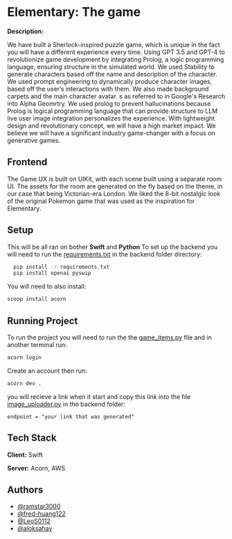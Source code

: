 
# Elementary: The game

**Description:** 

We have built a Sherlock-inspired puzzle game, which is unique in the fact you will have a different experience every time. Using GPT 3.5 and GPT-4 to revolutionize game development by integrating Prolog, a logic programming language, ensuring structure in the simulated world. We used Stability to generate characters based off the name and description of the character. We used prompt engineering to dynamically produce character images, based off the user’s interactions with them. We also made background carpets and the main character avatar. s as referred to in Google's Research into Alpha Geomrtry. We used prolog to prevent hallucinations because Prolog is logical programming language that can provide structure to LLM live user image integration personalizes the experience. With lightweight design and revolutionary concept, we will have a high market impact. We believe we will have a significant industry game-changer with a focus on generative games.

## Frontend

The Game UX is built on UIKit, with each scene built using a separate room UI. The assets for the room are generated on the fly based on the theme, in our case that being Victorian-era London. We liked the 8-bit nostalgic look of the original Pokemon game that was used as the inspiration for Elementary.

## Setup
This will be all ran on bother **Swift** and **Python**
To set up the backend you will need to run the [requirements.txt](/backend/requirements.txt) in the backend folder directory:

```bash
  pip install -r requirements.txt
  pip install openai pyswip
```

You will need to also install:

```bash
scoop install acorn
```

## Running Project

To run the project you will need to run the the [game_items.py](/backend/game_items.py) file and in another terminal run: 

```bash
acorn login
```
Create an account then run:

```bash
acorn dev .
```

you will recieve a link when it start and copy this link into the file [image_uploader.py](/backend/image_uploader.py) in the backend folder: 

```
endpoint = "your link that was generated"
```

## Tech Stack

**Client:** Swift

**Server:** Acorn, AWS

## Authors

- [@ramstar3000](https://www.github.com/ramstar3000)
- [@fred-huang122](https://www.github.com/fred-huang122)
- [@LeoS0112](https://www.github.com/LeoS0112)
- [@aloksahay](https://www.github.com/aloksahay)
